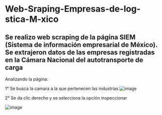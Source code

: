 # Web-Sraping-Empresas-de-log-stica-M-xico
Se realizo web scraping de la página SIEM (Sistema de información empresarial de México). Se extrajeron datos de las empresas registradas en la Cámara Nacional del autotransporte de carga
---
Analizando la página:

1° Se busca la camara a la que pertenecen las industrias
![image](https://user-images.githubusercontent.com/77293107/220795123-e785fa85-1142-4fa0-a4f2-d544b21b5f18.png)

2° Se da clic derecho y se selecciona la opción inspeccionar

![image](https://user-images.githubusercontent.com/77293107/220794943-2e4d2ca9-749a-409d-8e10-2145494d23a4.png)
